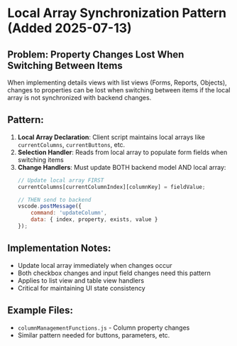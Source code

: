 # Local Array Synchronization Pattern (Added 2025-07-13)

## Problem: Property Changes Lost When Switching Between Items
When implementing details views with list views (Forms, Reports, Objects), changes to properties can be lost when switching between items if the local array is not synchronized with backend changes.

## Pattern:
1. **Local Array Declaration**: Client script maintains local arrays like `currentColumns`, `currentButtons`, etc.
2. **Selection Handler**: Reads from local array to populate form fields when switching items
3. **Change Handlers**: Must update BOTH backend model AND local array:
   ```javascript
   // Update local array FIRST
   currentColumns[currentColumnIndex][columnKey] = fieldValue;
   
   // THEN send to backend
   vscode.postMessage({
       command: 'updateColumn',
       data: { index, property, exists, value }
   });
   ```

## Implementation Notes:
- Update local array immediately when changes occur
- Both checkbox changes and input field changes need this pattern
- Applies to list view and table view handlers
- Critical for maintaining UI state consistency

## Example Files:
- `columnManagementFunctions.js` - Column property changes
- Similar pattern needed for buttons, parameters, etc.
